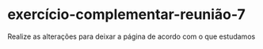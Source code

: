 # exercício-complementar-reunião-7
Realize as alterações para deixar a página de acordo com o que estudamos
